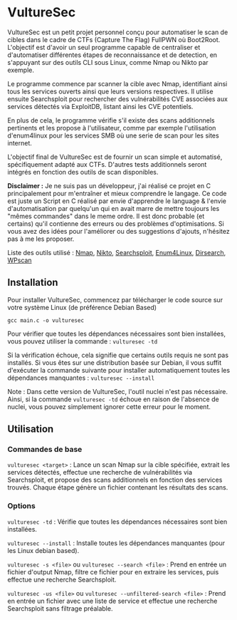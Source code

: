 # VultureSec

VultureSec est un petit projet personnel conçu pour automatiser le scan de cibles dans le cadre de CTFs (Capture The Flag) FullPWN où Boot2Root. L'objectif est d'avoir un seul programme capable de centraliser et d'automatiser différentes étapes de reconnaissance et de detection, en s'appuyant sur des outils CLI sous Linux, comme Nmap ou Nikto par exemple.

Le programme commence par scanner la cible avec Nmap, identifiant ainsi tous les services ouverts ainsi que leurs versions respectives. Il utilise ensuite Searchsploit pour rechercher des vulnérabilités CVE associées aux services détectés via ExploitDB, listant ainsi les CVE potentiels.

En plus de cela, le programme vérifie s'il existe des scans additionnels pertinents et les propose à l'utilisateur, comme par exemple l'utilisation d'enum4linux pour les services SMB où une serie de scan pour les sites internet.

L'objectif final de VultureSec est de fournir un scan simple et automatisé, spécifiquement adapté aux CTFs. D'autres tests additionnels seront intégrés en fonction des outils de scan disponibles.

**Disclaimer :** Je ne suis pas un développeur, j'ai réalisé ce projet en C principalement pour m'entraîner et mieux comprendre le langage. Ce code est juste un Script en C réalisé par envie d'apprendre le language & l'envie d'automatisation par quelqu'un qui en avait marre de mettre toujours les "mêmes commandes" dans le meme ordre.
Il est donc probable (et certains) qu'il contienne des erreurs ou des problèmes d'optimisations. Si vous avez des idées pour l'améliorer ou des suggestions d'ajouts, n'hésitez pas à me les proposer.

Liste des outils utilisé : [Nmap](https://github.com/nmap/nmap), [Nikto](https://github.com/sullo/nikto), [Searchsploit](https://github.com/rad10/SearchSploit.py), [Enum4Linux](https://github.com/rad10/SearchSploit.py), [Dirsearch](https://github.com/rad10/SearchSploit.py), [WPscan](https://github.com/wpscanteam/wpscan)

## Installation

Pour installer VultureSec, commencez par télécharger le code source sur votre système Linux (de préférence Debian Based)

`gcc main.c -o vulturesec`

Pour vérifier que toutes les dépendances nécessaires sont bien installées, vous pouvez utiliser la commande : `vulturesec -td`

Si la vérification échoue, cela signifie que certains outils requis ne sont pas installés. Si vous êtes sur une distribution basée sur Debian, il vous suffit d'exécuter la commande suivante pour installer automatiquement toutes les dépendances manquantes : `vulturesec --install`

Note : Dans cette version de VultureSec, l'outil nuclei n'est pas nécessaire. Ainsi, si la commande `vulturesec -td` échoue en raison de l'absence de nuclei, vous pouvez simplement ignorer cette erreur pour le moment.

## Utilisation

### Commandes de base

`vulturesec <target>` : Lance un scan Nmap sur la cible spécifiée, extrait les services détectés, effectue une recherche de vulnérabilités via Searchsploit, et propose des scans additionnels en fonction des services trouvés. Chaque étape génère un fichier contenant les résultats des scans.

### Options

`vulturesec -td` : Vérifie que toutes les dépendances nécessaires sont bien installées.

`vulturesec --install` : Installe toutes les dépendances manquantes (pour les Linux debian based).

`vulturesec -s <file>` ou `vulturesec --search <file>` : Prend en entrée un fichier d'output Nmap, filtre ce fichier pour en extraire les services, puis effectue une recherche Searchsploit.

`vulturesec -us <file>` ou `vulturesec --unfiltered-search <file>` : Prend en entrée un fichier avec une liste de service et effectue une recherche Searchsploit sans filtrage préalable.
